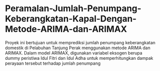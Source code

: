 # Peramalan-Jumlah-Penumpang-Keberangkatan-Kapal-Dengan-Metode-ARIMA-dan-ARIMAX
Proyek ini bertujuan untuk memprediksi jumlah penumpang keberangkatan domestik di Pelabuhan Tanjung Perak menggunakan metode ARIMA dan ARIMAX.  Dalam model ARIMAX, digunakan variabel eksogen berupa dummy peristiwa Idul Fitri dan Idul Adha untuk memperhitungkan dampak perayaan tersebut terhadap jumlah penumpang
